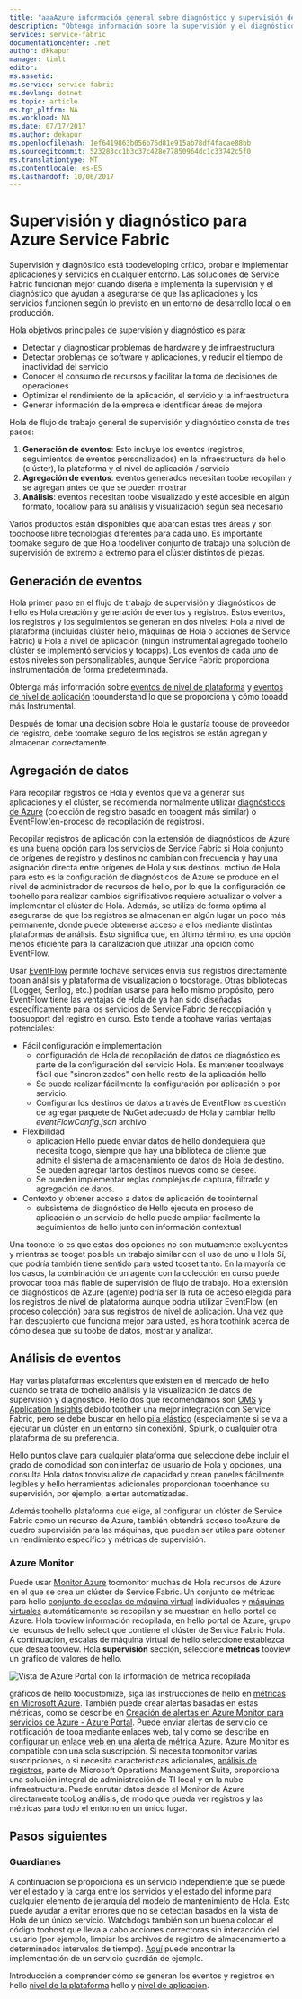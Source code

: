 ```yaml
---
title: "aaaAzure información general sobre diagnóstico y supervisión del servicio de Fabric | Documentos de Microsoft"
description: "Obtenga información sobre la supervisión y el diagnóstico para los clústeres, las aplicaciones y los servicios de Azure Service Fabric."
services: service-fabric
documentationcenter: .net
author: dkkapur
manager: timlt
editor: 
ms.assetid: 
ms.service: service-fabric
ms.devlang: dotnet
ms.topic: article
ms.tgt_pltfrm: NA
ms.workload: NA
ms.date: 07/17/2017
ms.author: dekapur
ms.openlocfilehash: 1ef6419863b056b76d81e915ab78df4facae88bb
ms.sourcegitcommit: 523283cc1b3c37c428e77850964dc1c33742c5f0
ms.translationtype: MT
ms.contentlocale: es-ES
ms.lasthandoff: 10/06/2017
---
```

# <a name="monitoring-and-diagnostics-for-azure-service-fabric"></a>Supervisión y diagnóstico para Azure Service Fabric

Supervisión y diagnóstico está toodeveloping crítico, probar e implementar aplicaciones y servicios en cualquier entorno. Las soluciones de Service Fabric funcionan mejor cuando diseña e implementa la supervisión y el diagnóstico que ayudan a asegurarse de que las aplicaciones y los servicios funcionen según lo previsto en un entorno de desarrollo local o en producción.

Hola objetivos principales de supervisión y diagnóstico es para:
* Detectar y diagnosticar problemas de hardware y de infraestructura
* Detectar problemas de software y aplicaciones, y reducir el tiempo de inactividad del servicio
* Conocer el consumo de recursos y facilitar la toma de decisiones de operaciones
* Optimizar el rendimiento de la aplicación, el servicio y la infraestructura
* Generar información de la empresa e identificar áreas de mejora


Hola de flujo de trabajo general de supervisión y diagnóstico consta de tres pasos:

1. **Generación de eventos**: Esto incluye los eventos (registros, seguimientos de eventos personalizados) en la infraestructura de hello (clúster), la plataforma y el nivel de aplicación / servicio
2. **Agregación de eventos**: eventos generados necesitan toobe recopilan y se agregan antes de que se pueden mostrar
3. **Análisis**: eventos necesitan toobe visualizado y esté accesible en algún formato, tooallow para su análisis y visualización según sea necesario

Varios productos están disponibles que abarcan estas tres áreas y son toochoose libre tecnologías diferentes para cada uno. Es importante toomake seguro de que Hola toodeliver conjunto de trabajo una solución de supervisión de extremo a extremo para el clúster distintos de piezas.

## <a name="event-generation"></a>Generación de eventos

Hola primer paso en el flujo de trabajo de supervisión y diagnósticos de hello es Hola creación y generación de eventos y registros. Estos eventos, los registros y los seguimientos se generan en dos niveles: Hola a nivel de plataforma (incluidas clúster hello, máquinas de Hola o acciones de Service Fabric) u Hola a nivel de aplicación (ningún Instrumental agregado toohello clúster se implementó servicios y tooapps). Los eventos de cada uno de estos niveles son personalizables, aunque Service Fabric proporciona instrumentación de forma predeterminada.

Obtenga más información sobre [eventos de nivel de plataforma](service-fabric-diagnostics-event-generation-infra.md) y [eventos de nivel de aplicación](service-fabric-diagnostics-event-generation-app.md) toounderstand lo que se proporciona y cómo tooadd más Instrumental.

Después de tomar una decisión sobre Hola le gustaría toouse de proveedor de registro, debe toomake seguro de los registros se están agregan y almacenan correctamente.

## <a name="event-aggregation"></a>Agregación de datos

Para recopilar registros de Hola y eventos que va a generar sus aplicaciones y el clúster, se recomienda normalmente utilizar [diagnósticos de Azure](service-fabric-diagnostics-event-aggregation-wad.md) (colección de registro basado en tooagent más similar) o [EventFlow](service-fabric-diagnostics-event-aggregation-eventflow.md)(en-proceso de recopilación de registros).

Recopilar registros de aplicación con la extensión de diagnósticos de Azure es una buena opción para los servicios de Service Fabric si Hola conjunto de orígenes de registro y destinos no cambian con frecuencia y hay una asignación directa entre orígenes de Hola y sus destinos. motivo de Hola para esto es la configuración de diagnósticos de Azure se produce en el nivel de administrador de recursos de hello, por lo que la configuración de toohello para realizar cambios significativos requiere actualizar o volver a implementar el clúster de Hola. Además, se utiliza de forma óptima al asegurarse de que los registros se almacenan en algún lugar un poco más permanente, donde puede obtenerse acceso a ellos mediante distintas plataformas de análisis. Esto significa que, en último término, es una opción menos eficiente para la canalización que utilizar una opción como EventFlow.

Usar [EventFlow](https://github.com/Azure/diagnostics-eventflow) permite toohave services envía sus registros directamente tooan análisis y plataforma de visualización o toostorage. Otras bibliotecas (ILogger, Serilog, etc.) podrían usarse para hello mismo propósito, pero EventFlow tiene las ventajas de Hola de ya han sido diseñadas específicamente para los servicios de Service Fabric de recopilación y toosupport del registro en curso. Esto tiende a toohave varias ventajas potenciales:

* Fácil configuración e implementación
    * configuración de Hola de recopilación de datos de diagnóstico es parte de la configuración del servicio Hola. Es mantener tooalways fácil que "sincronizados" con hello resto de la aplicación hello
    * Se puede realizar fácilmente la configuración por aplicación o por servicio.
    * Configurar los destinos de datos a través de EventFlow es cuestión de agregar paquete de NuGet adecuado de Hola y cambiar hello *eventFlowConfig.json* archivo
* Flexibilidad
    * aplicación Hello puede enviar datos de hello dondequiera que necesita toogo, siempre que hay una biblioteca de cliente que admite el sistema de almacenamiento de datos de Hola de destino. Se pueden agregar tantos destinos nuevos como se desee.
    * Se pueden implementar reglas complejas de captura, filtrado y agregación de datos.
* Contexto y obtener acceso a datos de aplicación de toointernal
    * subsistema de diagnóstico de Hello ejecuta en proceso de aplicación o un servicio de hello puede ampliar fácilmente la seguimientos de hello junto con información contextual

Una toonote lo es que estas dos opciones no son mutuamente excluyentes y mientras se tooget posible un trabajo similar con el uso de uno u Hola Sí, que podría también tiene sentido para usted tooset tanto. En la mayoría de los casos, la combinación de un agente con la colección en curso puede provocar tooa más fiable de supervisión de flujo de trabajo. Hola extensión de diagnósticos de Azure (agente) podría ser la ruta de acceso elegida para los registros de nivel de plataforma aunque podría utilizar EventFlow (en proceso colección) para sus registros de nivel de aplicación. Una vez que han descubierto qué funciona mejor para usted, es hora toothink acerca de cómo desea que su toobe de datos, mostrar y analizar.

## <a name="event-analysis"></a>Análisis de eventos

Hay varias plataformas excelentes que existen en el mercado de hello cuando se trata de toohello análisis y la visualización de datos de supervisión y diagnóstico. Hello dos que recomendamos son [OMS](service-fabric-diagnostics-event-analysis-oms.md) y [Application Insights](service-fabric-diagnostics-event-analysis-appinsights.md) debido tootheir una mejor integración con Service Fabric, pero se debe buscar en hello [pila elástico](https://www.elastic.co/products) (especialmente si se va a ejecutar un clúster en un entorno sin conexión), [Splunk](https://www.splunk.com/), o cualquier otra plataforma de su preferencia.

Hello puntos clave para cualquier plataforma que seleccione debe incluir el grado de comodidad son con interfaz de usuario de Hola y opciones, una consulta Hola datos toovisualize de capacidad y crean paneles fácilmente legibles y hello herramientas adicionales proporcionan tooenhance su supervisión, por ejemplo, alertar automatizadas.

Además toohello plataforma que elige, al configurar un clúster de Service Fabric como un recurso de Azure, también obtendrá acceso tooAzure de cuadro supervisión para las máquinas, que pueden ser útiles para obtener un rendimiento específico y métricas de supervisión.

### <a name="azure-monitor"></a>Azure Monitor

Puede usar [Monitor Azure](../monitoring-and-diagnostics/monitoring-overview.md) toomonitor muchas de Hola recursos de Azure en el que se crea un clúster de Service Fabric. Un conjunto de métricas para hello [conjunto de escalas de máquina virtual](../monitoring-and-diagnostics/monitoring-supported-metrics.md#microsoftcomputevirtualmachinescalesets) individuales y [máquinas virtuales](../monitoring-and-diagnostics/monitoring-supported-metrics.md#microsoftcomputevirtualmachinescalesetsvirtualmachines) automáticamente se recopilan y se muestran en hello portal de Azure. Hola tooview información recopilada, en hello portal de Azure, grupo de recursos de hello select que contiene el clúster de Service Fabric Hola. A continuación, escalas de máquina virtual de hello seleccione establezca que desea tooview. Hola **supervisión** sección, seleccione **métricas** tooview un gráfico de valores de hello.

![Vista de Azure Portal con la información de métrica recopilada](media/service-fabric-diagnostics-overview/azure-monitoring-metrics.png)

gráficos de hello toocustomize, siga las instrucciones de hello en [métricas en Microsoft Azure](../monitoring-and-diagnostics/insights-how-to-customize-monitoring.md). También puede crear alertas basadas en estas métricas, como se describe en [Creación de alertas en Azure Monitor para servicios de Azure - Azure Portal](../monitoring-and-diagnostics/insights-alerts-portal.md). Puede enviar alertas de servicio de notificación de tooa mediante enlaces web, tal y como se describe en [configurar un enlace web en una alerta de métrica Azure](../monitoring-and-diagnostics/insights-webhooks-alerts.md). Azure Monitor es compatible con una sola suscripción. Si necesita toomonitor varias suscripciones, o si necesita características adicionales, [análisis de registros](https://azure.microsoft.com/documentation/services/log-analytics/), parte de Microsoft Operations Management Suite, proporciona una solución integral de administración de TI local y en la nube infraestructura. Puede enrutar datos desde el Monitor de Azure directamente tooLog análisis, de modo que pueda ver registros y las métricas para todo el entorno en un único lugar.

## <a name="next-steps"></a>Pasos siguientes

### <a name="watchdogs"></a>Guardianes

A continuación se proporciona es un servicio independiente que se puede ver el estado y la carga entre los servicios y el estado del informe para cualquier elemento de jerarquía del modelo de mantenimiento de Hola. Esto puede ayudar a evitar errores que no se detectan basados en la vista de Hola de un único servicio. Watchdogs también son un buena colocar el código toohost que lleva a cabo acciones correctoras sin interacción del usuario (por ejemplo, limpiar los archivos de registro de almacenamiento a determinados intervalos de tiempo). [Aquí](https://github.com/Azure-Samples/service-fabric-watchdog-service) puede encontrar la implementación de un servicio guardián de ejemplo.

Introducción a comprender cómo se generan los eventos y registros en hello [nivel de la plataforma](service-fabric-diagnostics-event-generation-infra.md) hello y [nivel de aplicación](service-fabric-diagnostics-event-generation-app.md).
